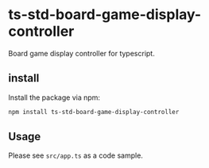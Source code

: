 # ts-std-board-game-display-controller
Board game display controller for typescript.

## install
Install the package via npm:

```sh
npm install ts-std-board-game-display-controller
```

## Usage
Please see `src/app.ts` as a code sample.
